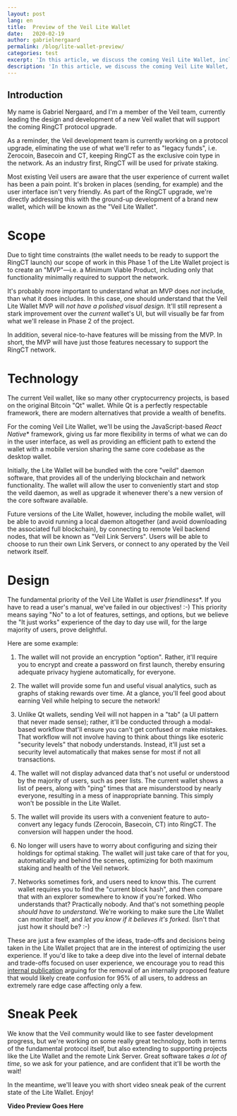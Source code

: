 ```yaml
---
layout: post
lang: en
title:  Preview of the Veil Lite Wallet
date:   2020-02-19
author: gabrielnergaard
permalink: /blog/lite-wallet-preview/
categories: test
excerpt: 'In this article, we discuss the coming Veil Lite Wallet, including a video sneak peek.'
description: 'In this article, we discuss the coming Veil Lite Wallet, including a video sneak peek.'
---
```

## Introduction

My name is Gabriel Nergaard, and I'm a member of the Veil team, currently leading the design and development of a new Veil wallet that will support the coming RingCT protocol upgrade.

As a reminder, the Veil development team is currently working on a protocol upgrade, eliminating the use of what we'll refer to as "legacy funds", i.e. Zerocoin, Basecoin and CT, keeping RingCT as the exclusive coin type in the network. As an industry first, RingCT will be used for private staking.

Most existing Veil users are aware that the user experience of current wallet has been a pain point. It's broken in places (sending, for example) and the user interface isn't very friendly. As part of the RingCT upgrade, we're directly addressing this with the ground-up development of a brand new wallet, which will be known as the "Veil Lite Wallet".

# Scope

Due to tight time constraints (the wallet needs to be ready to support the RingCT launch) our scope of work in this Phase 1 of the Lite Wallet project is to create an "MVP"—i.e. a Minimum Viable Product, including only that functionality minimally required to support the network.

It's probably more important to understand what an MVP does *not* include, than what it does includes. In this case, one should understand that the Veil Lite Wallet MVP will *not have a polished visual design.* It'll still represent a stark improvement over the *current* wallet's UI, but will visually be far from what we'll release in Phase 2 of the project.

In addition, several nice-to-have features will be missing from the MVP. In short, the MVP will have just those features necessary to support the RingCT network.

# Technology 

The current Veil wallet, like so many other cryptocurrency projects, is based on the original Bitcoin "Qt" wallet. While Qt is a perfectly respectable framework, there are modern alternatives that provide a wealth of benefits. 

For the coming Veil Lite Wallet, we'll be using the JavaScript-based *React Native** framework, giving us far more flexibility in terms of what we can do in the user interface, as well as providing an efficient path to extend the wallet with a mobile version sharing the same core codebase as the desktop wallet.

Initially, the Lite Wallet will be bundled with the core "veild" daemon software, that provides all of the underlying blockchain and network functionality. The wallet will allow the user to conveniently start and stop the veild daemon, as well as upgrade it whenever there's a new version of the core software available.

Future versions of the Lite Wallet, however, including the mobile wallet, will be able to avoid running a local daemon altogether (and avoid downloading the associated full blockchain), by connecting to remote Veil backend nodes, that will be known as "Veil Link Servers". Users will be able to choose to run their own Link Servers, or connect to any operated by the Veil network itself.

# Design

The fundamental priority of the Veil Lite Wallet is *user friendliness**. If you have to read a user's manual, we've failed in our objectives! :-) This priority means saying "No" to a lot of features, settings, and options, but we believe the "It just works" experience of the day to day use will, for the large majority of users, prove delightful.

Here are some example:

1. The wallet will not provide an encryption "option". Rather, it'll require you to encrypt and create a password on first launch, thereby ensuring adequate privacy hygiene   automatically, for everyone.

2. The wallet will provide some fun and useful visual analytics, such as graphs of staking rewards over time. At a glance, you'll feel good about earning Veil while helping to secure the network!

3. Unlike Qt wallets, sending Veil will not happen in a "tab" (a UI pattern that never made sense); rather, it'll be conducted through a modal-based workflow that'll ensure you can't get confused or make mistakes. That workflow will not involve having to think about things like esoteric "security levels" that nobody understands. Instead, it'll just set a security level automatically that makes sense for most if not all transactions.

4. The wallet will not display advanced data that's not useful or understood by the majority of users, such as peer lists. The current wallet shows a list of peers, along with "ping" times that are misunderstood by nearly everyone, resulting in a mess of inappropriate banning. This simply won't be possible in the Lite Wallet.

5. The wallet will provide its users with a convenient feature to auto-convert any legacy funds (Zerocoin, Basecoin, CT) into RingCT. The conversion will happen under the hood.

6. No longer will users have to worry about configuring and sizing their holdings for optimal staking. The wallet will just take care of that for you, automatically and behind the scenes, optimizing for both maximum staking and health of the Veil network.

7. Networks sometimes fork, and users need to know this. The current wallet requires you to find the "current block hash", and then compare that with an explorer somewhere to know if you're forked. Who understands that? Practically nobody. And that's not something people *should have to understand.* We're working to make sure the Lite Wallet can monitor itself, and *let you know if it believes it's forked.* (Isn't that just how it should be? :-)

These are just a few examples of the ideas, trade-offs and decisions being taken in the Lite Wallet project that are in the interest of optimizing the user experience. If you'd like to take a deep dive into the level of internal debate and trade-offs focused on user experience, we encourage you to read this [internal publication][1] arguing for the removal of an internally proposed feature that would likely create confusion for 95% of all users, to address an extremely rare edge case affecting only a few.

# Sneak Peek

We know that the Veil community would like to see faster development progress, but we're working on some really great technology, both in terms of the fundamental protocol itself, but also extending to supporting projects like the Lite Wallet and the remote Link Server. Great software takes *a lot of time*, so we ask for your patience, and are confident that it'll be worth the wait!

In the meantime, we'll leave you with short video sneak peak of the current state of the Lite Wallet. Enjoy!

**Video Preview Goes Here**

[1]: https://clipz.in/veil-change-reserve.html